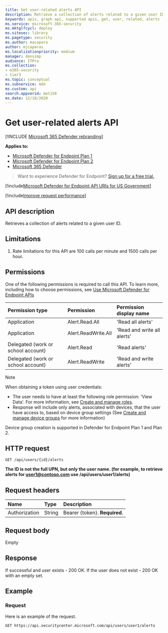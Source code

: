 ```yaml
---
title: Get user-related alerts API
description: Retrieve a collection of alerts related to a given user ID using Microsoft Defender for Endpoint.
keywords: apis, graph api, supported apis, get, user, related, alerts
ms.service: microsoft-365-security
ms.mktglfcycl: deploy
ms.sitesec: library
ms.pagetype: security
ms.author: macapara
author: mjcaparas
ms.localizationpriority: medium
manager: dansimp
audience: ITPro
ms.collection: 
- m365-security
- tier3
ms.topic: conceptual
ms.subservice: mde
ms.custom: api
search.appverid: met150
ms.date: 12/18/2020
---
```


# Get user-related alerts API

[!INCLUDE [Microsoft 365 Defender rebranding](../../includes/microsoft-defender.md)]

**Applies to:**
- [Microsoft Defender for Endpoint Plan 1](https://go.microsoft.com/fwlink/p/?linkid=2154037)
- [Microsoft Defender for Endpoint Plan 2](https://go.microsoft.com/fwlink/p/?linkid=2154037)
- [Microsoft 365 Defender](https://go.microsoft.com/fwlink/?linkid=2118804)

> Want to experience Defender for Endpoint? [Sign up for a free trial.](https://signup.microsoft.com/create-account/signup?products=7f379fee-c4f9-4278-b0a1-e4c8c2fcdf7e&ru=https://aka.ms/MDEp2OpenTrial?ocid=docs-wdatp-exposedapis-abovefoldlink)

[!include[Microsoft Defender for Endpoint API URIs for US Government](../../includes/microsoft-defender-api-usgov.md)]

[!include[Improve request performance](../../includes/improve-request-performance.md)]

## API description

Retrieves a collection of alerts related to a given user ID.

## Limitations

1. Rate limitations for this API are 100 calls per minute and 1500 calls per hour.

## Permissions

One of the following permissions is required to call this API. To learn more, including how to choose permissions, see [Use Microsoft Defender for Endpoint APIs](apis-intro.md)

Permission type|Permission|Permission display name
:---|:---|:---
Application|Alert.Read.All|'Read all alerts'
Application|Alert.ReadWrite.All|'Read and write all alerts'
Delegated (work or school account) | Alert.Read | 'Read alerts'
Delegated (work or school account) | Alert.ReadWrite | 'Read and write alerts'

> [!NOTE]
> When obtaining a token using user credentials:
>
> - The user needs to have at least the following role permission: 'View Data'. For more information, see [Create and manage roles](user-roles.md).
> - Response will include only alerts, associated with devices, that the user have access to, based on device group settings (See [Create and manage device groups](machine-groups.md) for more information)
>
> Device group creation is supported in Defender for Endpoint Plan 1 and Plan 2. 

## HTTP request

```http
GET /api/users/{id}/alerts
```

**The ID is not the full UPN, but only the user name. (for example, to retrieve alerts for user1@contoso.com use /api/users/user1/alerts)**

## Request headers

Name|Type|Description
:---|:---|:---
Authorization | String | Bearer {token}. **Required**.

## Request body

Empty

## Response

If successful and user exists - 200 OK. If the user does not exist - 200 OK with an empty set.

## Example

### Request

Here is an example of the request.

```http
GET https://api.securitycenter.microsoft.com/api/users/user1/alerts
```
